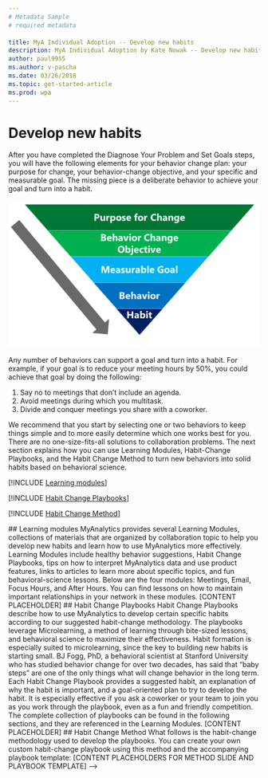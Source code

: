```yaml
---
# Metadata Sample
# required metadata

title: MyA Individual Adoption -- Develop new habits
description: MyA Individual Adoption by Kate Nowak -- Develop new habits section
author: paul9955
ms.author: v-pascha
ms.date: 03/26/2018
ms.topic: get-started-article
ms.prod: wpa
---
```


# Develop new habits

After you have completed the Diagnose Your Problem and Set Goals steps, you will have the following elements for your behavior change plan: your purpose for change, your behavior-change objective, and your specific and measurable goal. The missing piece is a deliberate behavior to achieve your goal and turn into a habit. 

<img src="../../../Images/Adopt-indiv-35.PNG" alt="Behavior-change steps">

Any number of behaviors can support a goal and turn into a habit. For example, if your goal is to reduce your meeting hours by 50%, you could achieve that goal by doing the following:

 1. Say no to meetings that don’t include an agenda.
 2. Avoid meetings during which you multitask.
 3. Divide and conquer meetings you share with a coworker. 

We recommend that you start by selecting one or two behaviors to keep things simple and to more easily determine which one works best for you. There are no one-size-fits-all solutions to collaboration problems. The next section explains how you can use Learning Modules, Habit-Change Playbooks, and the Habit Change Method to turn new behaviors into solid habits based on behavioral science.

[!INCLUDE [Learning modules](../../Includes/Adopt-Learning-Modules.md)]

[!INCLUDE [Habit Change Playbooks](../../Includes/Adopt-Habit-Change-Playbooks.md)]

[!INCLUDE [Habit Change Method](../../Includes/Adopt-Habit-Change-Method.md)]

<!-->

## Learning modules

MyAnalytics provides several Learning Modules, collections of materials that are organized by collaboration topic to help you develop new habits and learn how to use MyAnalytics more effectively. 

Learning Modules include healthy behavior suggestions, Habit Change Playbooks, tips on how to interpret MyAnalytics data and use product features, links to articles to learn more about specific topics, and fun behavioral-science lessons. Below are the four modules: Meetings, Email, Focus Hours, and After Hours. You can find lessons on how to maintain important relationships in your network in these modules.

[CONTENT PLACEHOLDER]

## Habit Change Playbooks

Habit Change Playbooks describe how to use MyAnalytics to develop certain specific habits according to our suggested habit-change methodology. The playbooks leverage Microlearning, a method of learning through bite-sized lessons, and behavioral science to maximize their effectiveness.  

Habit formation is especially suited to microlearning, since the key to building new habits is starting small. BJ Fogg, PhD, a behavioral scientist at Stanford University who has studied behavior change for over two decades, has said that “baby steps” are one of the only things what will change behavior in the long term.

Each Habit Change Playbook provides a suggested habit, an explanation of why the habit is important, and a goal-oriented plan to try to develop the habit. It is especially effective if you ask a coworker or your team to join you as you work through the playbook, even as a fun and friendly competition. The complete collection of playbooks can be found in the following sections, and they are referenced in the Learning Modules.

[CONTENT PLACEHOLDER]

## Habit Change Method

What follows is the habit-change methodology used to develop the playbooks.  You can create your own custom habit-change playbook using this method and the accompanying playbook template:

[CONTENT PLACEHOLDERS FOR METHOD SLIDE AND PLAYBOOK TEMPLATE]

-->
